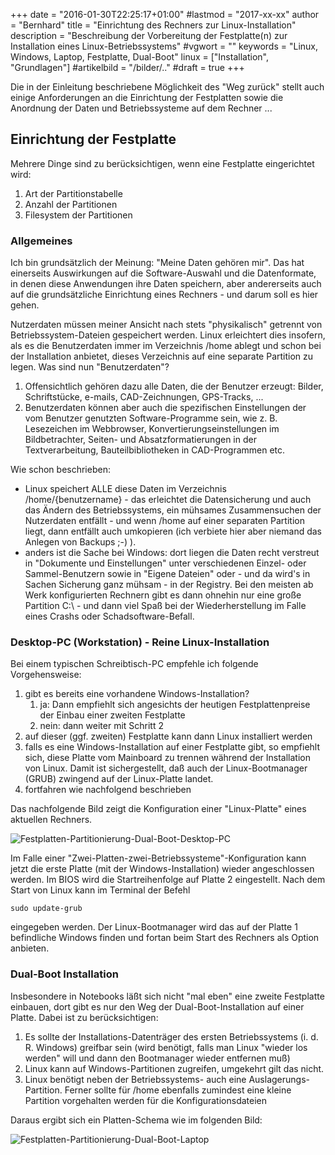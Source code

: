 +++
date 		   = "2016-01-30T22:25:17+01:00"
#lastmod        = "2017-xx-xx"
author         = "Bernhard"
title 		   = "Einrichtung des Rechners zur Linux-Installation"
description    = "Beschreibung der Vorbereitung der Festplatte(n) zur Installation eines Linux-Betriebssystems"
#vgwort         = ""
keywords       = "Linux, Windows, Laptop, Festplatte, Dual-Boot"
linux 		   = ["Installation", "Grundlagen"]
#artikelbild    = "/bilder/.."
#draft          = true
+++


Die in der Einleitung beschriebene Möglichkeit des "Weg zurück" stellt auch einige Anforderungen an die Einrichtung der Festplatten sowie die Anordnung der Daten und Betriebssysteme auf dem Rechner ...
<!--more-->

## Einrichtung der Festplatte

Mehrere Dinge sind zu berücksichtigen, wenn eine Festplatte eingerichtet wird:

1.    Art der Partitionstabelle
2.    Anzahl der Partitionen
3.    Filesystem der Partitionen

### Allgemeines

Ich bin grundsätzlich der Meinung: "Meine Daten gehören mir". Das hat einerseits Auswirkungen auf die Software-Auswahl und die Datenformate, in denen diese Anwendungen ihre Daten speichern, aber andererseits auch auf die grundsätzliche Einrichtung eines Rechners - und darum soll es hier gehen.

Nutzerdaten müssen meiner Ansicht nach stets "physikalisch" getrennt von Betriebssystem-Dateien gespeichert werden. Linux erleichtert dies insofern, als es die Benutzerdaten immer im Verzeichnis /home ablegt und schon bei der Installation anbietet, dieses Verzeichnis auf eine separate Partition zu legen.
Was sind nun "Benutzerdaten"?

1.    Offensichtlich gehören dazu alle Daten, die der Benutzer erzeugt: Bilder, Schriftstücke, e-mails, CAD-Zeichnungen, GPS-Tracks, ...
2.    Benutzerdaten können aber auch die spezifischen Einstellungen der vom Benutzer genutzten Software-Programme sein, wie z. B. Lesezeichen im Webbrowser, Konvertierungseinstellungen im Bildbetrachter, Seiten- und Absatzformatierungen in der Textverarbeitung, Bauteilbibliotheken in CAD-Programmen etc.

Wie schon beschrieben:

-    Linux speichert ALLE diese Daten im Verzeichnis /home/{benutzername} - das erleichtet die Datensicherung und auch das Ändern des Betriebssystems, ein mühsames Zusammensuchen der Nutzerdaten entfällt - und wenn /home auf einer separaten Partition liegt, dann entfällt auch umkopieren (ich verbiete hier aber niemand das Anlegen von Backups ;-) ).
-    anders ist die Sache bei Windows: dort liegen die Daten recht verstreut in "Dokumente und Einstellungen" unter verschiedenen Einzel- oder Sammel-Benutzern sowie in "Eigene Dateien" oder - und da wird's in Sachen Sicherung ganz mühsam - in der Registry. Bei den meisten ab Werk konfigurierten Rechnern gibt es dann ohnehin nur eine große Partition C:\ - und dann viel Spaß bei der Wiederherstellung im Falle eines Crashs oder Schadsoftware-Befall.

### Desktop-PC (Workstation) - Reine Linux-Installation

Bei einem typischen Schreibtisch-PC empfehle ich folgende Vorgehensweise:

1.    gibt es bereits eine vorhandene Windows-Installation?
      1.  ja: Dann empfiehlt sich angesichts der heutigen Festplattenpreise der Einbau einer zweiten Festplatte
      2.  nein: dann weiter mit Schritt 2
2.    auf dieser (ggf. zweiten) Festplatte kann dann Linux installiert werden
3.    falls es eine Windows-Installation auf einer Festplatte gibt, so empfiehlt sich, diese Platte vom Mainboard zu trennen während der Installation von Linux. Damit ist sichergestellt, daß auch der Linux-Bootmanager (GRUB) zwingend auf der Linux-Platte landet.
4.    fortfahren wie nachfolgend beschrieben

Das nachfolgende Bild zeigt die Konfiguration einer "Linux-Platte" eines aktuellen Rechners.

![Festplatten-Partitionierung-Dual-Boot-Desktop-PC](/bilder/2016-01-30/re_festplatte-desktop-linux.png)

Im Falle einer "Zwei-Platten-zwei-Betriebssysteme"-Konfiguration kann jetzt die erste Platte (mit der Windows-Installation) wieder angeschlossen werden. Im BIOS wird die Startreihenfolge auf Platte 2 eingestellt. Nach dem Start von Linux kann im Terminal der Befehl

    sudo update-grub

eingegeben werden. Der Linux-Bootmanager wird das auf der Platte 1 befindliche Windows finden und fortan beim Start des Rechners als Option anbieten.

### Dual-Boot Installation

Insbesondere in Notebooks läßt sich nicht "mal eben" eine zweite Festplatte einbauen, dort gibt es nur den Weg der Dual-Boot-Installation auf einer Platte. Dabei ist zu berücksichtigen:

1.    Es sollte der Installations-Datenträger des ersten Betriebssystems (i. d. R. Windows) greifbar sein (wird benötigt, falls man Linux "wieder los werden" will und dann den Bootmanager wieder entfernen muß)
2.    Linux kann auf Windows-Partitionen zugreifen, umgekehrt gilt das nicht.
3.    Linux benötigt neben der Betriebssystems- auch eine Auslagerungs-Partition. Ferner sollte für /home ebenfalls zumindest eine kleine Partition vorgehalten werden für die Konfigurationsdateien

Daraus ergibt sich ein Platten-Schema wie im folgenden Bild:

![Festplatten-Partitionierung-Dual-Boot-Laptop](/bilder/2016-01-30/re_festplatte-laptop.png)

